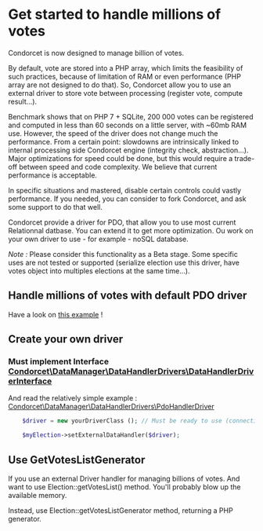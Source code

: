 # Get started to handle millions of votes

Condorcet is now designed to manage billion of votes.

By default, vote are stored into a PHP array, which limits the feasibility of such practices, because of limitation of RAM or even performance (PHP array are not designed to do that).
So, Condorcet allow you to use an external driver to store vote between processing (register vote, compute result...).

Benchmark shows that on PHP 7 + SQLite, 200 000 votes can be registered and computed in less than 60 seconds on a little server, with ~60mb RAM use. However, the speed of the driver does not change much the performance. From a certain point: slowdowns are intrinsically linked to internal processing side Condorcet engine (integrity check, abstraction...). Major optimizations for speed could be done, but this would require a trade-off between speed and code complexity. We believe that current performance is acceptable.

In specific situations and mastered, disable certain controls could vastly performance. If you needed, you can consider to fork Condorcet, and ask some support to do that well.

Condorcet provide a driver for PDO, that allow you to use most current Relationnal datbase. You can extend it to get more optimization. Ou work on your own driver to use - for example - noSQL database.

_Note :_ Please consider this functionality as a Beta stage. Some specific uses are not tested or supported (serialize election use this driver, have votes object into multiples elections at the same time...).


## Handle millions of votes with default PDO driver

Have a look on [this example](https://github.com/julien-boudry/Condorcet/blob/master/Examples/Specifics_Examples/use_large_election_external_database_drivers.php) !

## Create your own driver

### Must implement Interface [Condorcet\DataManager\DataHandlerDrivers\DataHandlerDriverInterface](https://github.com/julien-boudry/Condorcet/blob/master/lib/DataManager/DataHandlerDrivers/DataHandlerDriverInterface.php)

And read the relatively simple example : [Condorcet\DataManager\DataHandlerDrivers\PdoHandlerDriver](https://github.com/julien-boudry/Condorcet/blob/master/lib/DataManager/DataHandlerDrivers/PdoHandlerDriver.php)

```php
    $driver = new yourDriverClass (); // Must be ready to use (connection, access etc..)

    $myElection->setExternalDataHandler($driver);
```

## Use GetVotesListGenerator

If you use an external Driver handler for managing billions of votes. And want to use Election::getVotesList() method. You'll probably blow up the available memory.

Instead, use Election::getVotesListGenerator method, returning a PHP generator.